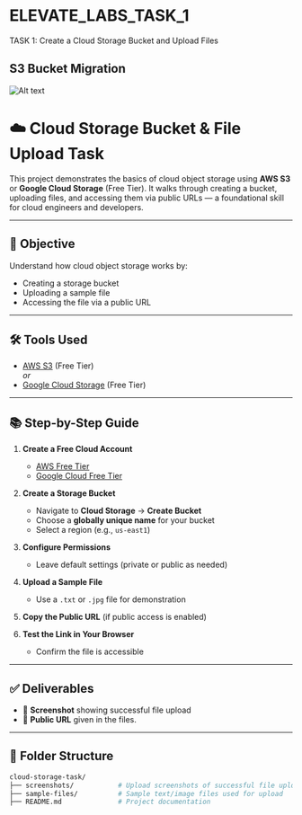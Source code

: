 # ELEVATE_LABS_TASK_1
TASK 1: Create a Cloud Storage Bucket and Upload Files


##  S3 Bucket Migration

![Alt text](https://miro.medium.com/v2/format:jpg/resize:fill:112:112/gravity:fp:0.50:0.50/1*ClAVK-vmBBqzex8eLmWkCw.gif)



# ☁️ Cloud Storage Bucket & File Upload Task

This project demonstrates the basics of cloud object storage using **AWS S3** or **Google Cloud Storage** (Free Tier). It walks through creating a bucket, uploading files, and accessing them via public URLs — a foundational skill for cloud engineers and developers.

---

## 🎯 Objective

Understand how cloud object storage works by:

- Creating a storage bucket
- Uploading a sample file
- Accessing the file via a public URL

---

## 🛠️ Tools Used

- [AWS S3](https://aws.amazon.com/s3/) (Free Tier)  
  _or_  
- [Google Cloud Storage](https://cloud.google.com/storage) (Free Tier)

---

## 📚 Step-by-Step Guide

1. **Create a Free Cloud Account**  
   - [AWS Free Tier](https://aws.amazon.com/free/)  
   - [Google Cloud Free Tier](https://cloud.google.com/free)

2. **Create a Storage Bucket**  
   - Navigate to **Cloud Storage** → **Create Bucket**
   - Choose a **globally unique name** for your bucket
   - Select a region (e.g., `us-east1`)

3. **Configure Permissions**  
   - Leave default settings (private or public as needed)

4. **Upload a Sample File**  
   - Use a `.txt` or `.jpg` file for demonstration

5. **Copy the Public URL** (if public access is enabled)

6. **Test the Link in Your Browser**  
   - Confirm the file is accessible

---

## ✅ Deliverables

- 📸 **Screenshot** showing successful file upload
- 🔗 **Public URL** given in the files.

---

## 📁 Folder Structure

```bash
cloud-storage-task/
├── screenshots/           # Upload screenshots of successful file upload
├── sample-files/          # Sample text/image files used for upload
├── README.md              # Project documentation
